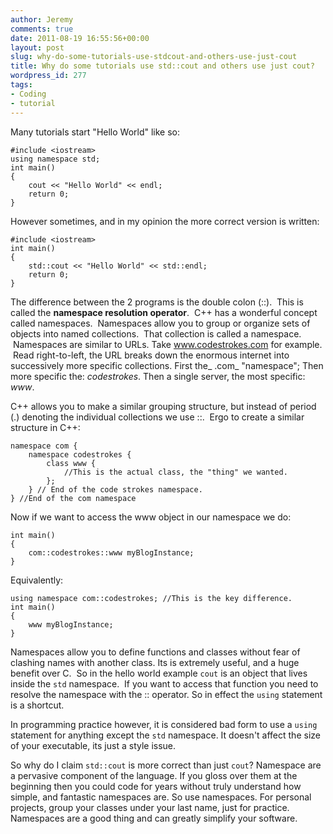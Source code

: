 ```yaml
---
author: Jeremy
comments: true
date: 2011-08-19 16:55:56+00:00
layout: post
slug: why-do-some-tutorials-use-stdcout-and-others-use-just-cout
title: Why do some tutorials use std::cout and others use just cout?
wordpress_id: 277
tags:
- Coding
- tutorial
---
```


<!--more-->Many tutorials start "Hello World" like so:

    
    #include <iostream>
    using namespace std;
    int main()
    {
        cout << "Hello World" << endl;
        return 0;
    }


However sometimes, and in my opinion the more correct version is written:

    
    #include <iostream>
    int main()
    {
        std::cout << "Hello World" << std::endl;
        return 0;
    }




The difference between the 2 programs is the double colon (::).  This is called the **namespace resolution operator**.  C++ has a wonderful concept called namespaces.  Namespaces allow you to group or organize sets of objects into named collections.  That collection is called a namespace.  Namespaces are similar to URLs. Take www.codestrokes.com for example.  Read right-to-left, the URL breaks down the enormous internet into successively more specific collections. First the_ .com_ "namespace"; Then more specific the: _codestrokes_. Then a single server, the most specific: _www_.

C++ allows you to make a similar grouping structure, but instead of period (.) denoting the individual collections we use ::.  Ergo to create a similar structure in C++:

    
    namespace com {
        namespace codestrokes {
            class www {
                //This is the actual class, the "thing" we wanted.
            };
        } // End of the code strokes namespace.
    } //End of the com namespace


Now if we want to access the www object in our namespace we do:

    
    int main()
    {
        com::codestrokes::www myBlogInstance;
    }


Equivalently:

    
    using namespace com::codestrokes; //This is the key difference.
    int main()
    {
        www myBlogInstance;
    }


Namespaces allow you to define functions and classes without fear of clashing names with another class. Its is extremely useful, and a huge benefit over C.  So in the hello world example `cout` is an object that lives inside the `std` namespace.  If you want to access that function you need to resolve the namespace with the :: operator. So in effect the `using` statement is a shortcut.

In programming practice however, it is considered bad form to use a `using` statement for anything except the `std` namespace. It doesn't affect the size of your executable, its just a style issue.

So why do I claim `std::cout` is more correct than just `cout`? Namespace are a pervasive component of the language. If you gloss over them at the beginning then you could code for years without truly understand how simple, and fantastic namespaces are. So use namespaces. For personal projects, group your classes under your last name, just for practice. Namespaces are a good thing and can greatly simplify your software.
